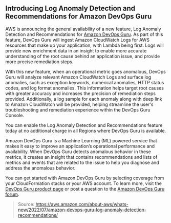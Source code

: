 ## Introducing Log Anomaly Detection and Recommendations for Amazon DevOps Guru

AWS is announcing the general availability of a new feature, Log Anomaly Detection and Recommendations for [Amazon DevOps Guru](https://aws.amazon.com/devops-guru/). As part of this feature, DevOps Guru will ingest Amazon CloudWatch Logs for AWS resources that make up your application, with Lambda being first. Logs will provide new enrichment data in an insight to enable more accurate understanding of the root cause behind an application issue, and provide more precise remediation steps.

With this new feature, when an operational metric goes anomalous, DevOps Guru will analyze relevant Amazon CloudWatch Logs and surface log anomalies, such as exception keywords, numerical anomalies, HTTP status codes, and log format anomalies. This information helps target root causes with greater accuracy and increases the precision of remediation steps provided. Additionally, a log sample for each anomaly along with deep link to Amazon CloudWatch will be provided, helping streamline the user's troubleshooting and remediation experience within the DevOps Guru Console.

You can enable the Log Anomaly Detection and Recommendations feature today at no additional charge in all Regions where DevOps Guru is available.

Amazon DevOps Guru is a Machine Learning (ML) powered service that makes it easy to improve an application’s operational performance and availability. When DevOps Guru detects anomalous behavior in these metrics, it creates an insight that contains recommendations and lists of metrics and events that are related to the issue to help you diagnose and address the anomalous behavior.

You can get started with Amazon DevOps Guru by selecting coverage from your CloudFormation stacks or your AWS account. To learn more, visit the [DevOps Guru product page](https://aws.amazon.com/devops-guru/) or post a question to the [Amazon DevOps Guru forum](https://repost.aws/tags/TAxvJZ2qi4Rn-yjxRaqlRCuw?forumID=387&start=0).

> Source: https://aws.amazon.com/about-aws/whats-new/2022/07/amazon-devops-guru-log-anomaly-detection-recommendations/